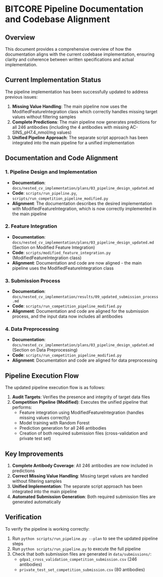 # BITCORE Pipeline Documentation and Codebase Alignment

## Overview
This document provides a comprehensive overview of how the documentation aligns with the current codebase implementation, ensuring clarity and coherence between written specifications and actual implementation.

## Current Implementation Status

The pipeline implementation has been successfully updated to address previous issues:
1. **Missing Value Handling**: The main pipeline now uses the ModifiedFeatureIntegration class which correctly handles missing target values without filtering samples
2. **Complete Predictions**: The main pipeline now generates predictions for all 246 antibodies (including the 4 antibodies with missing AC-SINS_pH7.4_nmol/mg values)
3. **Unified Pipeline Approach**: The separate script approach has been integrated into the main pipeline for a unified implementation

## Documentation and Code Alignment

### 1. Pipeline Design and Implementation
- **Documentation**: `docs/nested_cv_implementation/plans/03_pipeline_design_updated.md`
- **Code**: `scripts/run_pipeline.py`, `scripts/run_competition_pipeline_modified.py`
- **Alignment**: The documentation describes the desired implementation with ModifiedFeatureIntegration, which is now correctly implemented in the main pipeline

### 2. Feature Integration
- **Documentation**: `docs/nested_cv_implementation/plans/03_pipeline_design_updated.md` (Section on Modified Feature Integration)
- **Code**: `scripts/modified_feature_integration.py` (ModifiedFeatureIntegration class)
- **Alignment**: Documentation and code are now aligned - the main pipeline uses the ModifiedFeatureIntegration class

### 3. Submission Process
- **Documentation**: `docs/nested_cv_implementation/results/09_updated_submission_process.md`
- **Code**: `scripts/run_competition_pipeline_modified.py`
- **Alignment**: Documentation and code are aligned for the submission process, and the input data now includes all antibodies

### 4. Data Preprocessing
- **Documentation**: `docs/nested_cv_implementation/plans/03_pipeline_design_updated.md` (Section on Data Preprocessing)
- **Code**: `scripts/run_competition_pipeline_modified.py`
- **Alignment**: Documentation and code are aligned for data preprocessing

## Pipeline Execution Flow

The updated pipeline execution flow is as follows:

1. **Audit Targets**: Verifies the presence and integrity of target data files
2. **Competition Pipeline (Modified)**: Executes the unified pipeline that performs:
   - Feature integration using ModifiedFeatureIntegration (handles missing values correctly)
   - Model training with Random Forest
   - Prediction generation for all 246 antibodies
   - Creation of both required submission files (cross-validation and private test set)

## Key Improvements

1. **Complete Antibody Coverage**: All 246 antibodies are now included in predictions
2. **Correct Missing Value Handling**: Missing target values are handled without filtering samples
3. **Unified Implementation**: The separate script approach has been integrated into the main pipeline
4. **Automated Submission Generation**: Both required submission files are generated automatically

## Verification

To verify the pipeline is working correctly:
1. Run `python scripts/run_pipeline.py --plan` to see the updated pipeline steps
2. Run `python scripts/run_pipeline.py` to execute the full pipeline
3. Check that both submission files are generated in `data/submissions/`:
   - `gdpa1_cross_validation_competition_submission.csv` (246 antibodies)
   - `private_test_set_competition_submission.csv` (80 antibodies)
